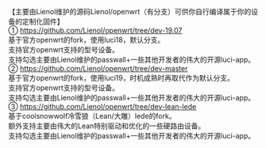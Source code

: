 【主要由Lienol维护的源码Lienol/openwrt（有分支）可供你自行编译属于你的设备的定制化固件】                             
① https://github.com/Lienol/openwrt/tree/dev-19.07               
基于官方openwrt的fork，使用luci18，默认分支。        
支持官方openwrt支持的型号设备。            
支持勾选主要由Lienol维护的passwall+一些其他开发者的伟大的开源luci-app。                
② https://github.com/Lienol/openwrt/tree/dev-master               
基于官方openwrt的fork，使用luci19，时机成熟时再取代作为默认分支。               
支持官方openwrt支持的型号设备。                  
支持勾选主要由Lienol维护的passwall+一些其他开发者的伟大的开源luci-app。                  
③ https://github.com/Lienol/openwrt/tree/dev-lean-lede                    
基于coolsnowwolf冷雪狼（Lean/大雕）lede的fork。                      
额外支持主要由伟大的Lean特别驱动和优化的一些硬路由设备。                  
支持勾选主要由Lienol维护的passwall+一些其他开发者的伟大的开源luci-app。                           

